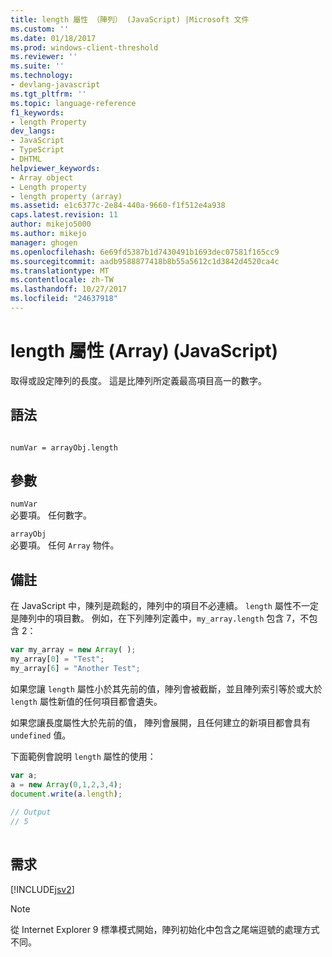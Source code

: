 ```yaml
---
title: length 屬性 （陣列） (JavaScript) |Microsoft 文件
ms.custom: ''
ms.date: 01/18/2017
ms.prod: windows-client-threshold
ms.reviewer: ''
ms.suite: ''
ms.technology:
- devlang-javascript
ms.tgt_pltfrm: ''
ms.topic: language-reference
f1_keywords:
- length Property
dev_langs:
- JavaScript
- TypeScript
- DHTML
helpviewer_keywords:
- Array object
- Length property
- length property (array)
ms.assetid: e1c6377c-2e84-440a-9660-f1f512e4a938
caps.latest.revision: 11
author: mikejo5000
ms.author: mikejo
manager: ghogen
ms.openlocfilehash: 6e69fd5387b1d7430491b1693dec07581f165cc9
ms.sourcegitcommit: aadb9588877418b8b55a5612c1d3842d4520ca4c
ms.translationtype: MT
ms.contentlocale: zh-TW
ms.lasthandoff: 10/27/2017
ms.locfileid: "24637918"
---
```

# <a name="length-property-array-javascript"></a>length 屬性 (Array) (JavaScript)
取得或設定陣列的長度。 這是比陣列所定義最高項目高一的數字。  
  
## <a name="syntax"></a>語法  
  
```  
  
numVar = arrayObj.length   
```  
  
## <a name="parameters"></a>參數  
 `numVar`  
 必要項。 任何數字。  
  
 `arrayObj`  
 必要項。 任何 `Array` 物件。  
  
## <a name="remarks"></a>備註  
 在 JavaScript 中，陳列是疏鬆的，陣列中的項目不必連續。 `length` 屬性不一定是陣列中的項目數。 例如，在下列陣列定義中，`my_array.length` 包含 7，不包含 2：  
  
```JavaScript  
var my_array = new Array( );  
my_array[0] = "Test";  
my_array[6] = "Another Test";  
```  
  
 如果您讓 `length` 屬性小於其先前的值，陣列會被截斷，並且陣列索引等於或大於 `length` 屬性新值的任何項目都會遺失。  
  
 如果您讓長度屬性大於先前的值， 陣列會展開，且任何建立的新項目都會具有 `undefined` 值。  
  
 下面範例會說明 `length` 屬性的使用：  
  
```JavaScript  
var a;  
a = new Array(0,1,2,3,4);  
document.write(a.length);  
  
// Output  
// 5  
  
```  
  
## <a name="requirements"></a>需求  
 [!INCLUDE[jsv2](../../javascript/reference/includes/jsv2-md.md)]  
  
> [!NOTE]
>  從 Internet Explorer 9 標準模式開始，陣列初始化中包含之尾端逗號的處理方式不同。